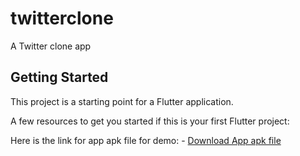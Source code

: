 # twitterclone

A Twitter clone app

## Getting Started

This project is a starting point for a Flutter application.

A few resources to get you started if this is your first Flutter project:

Here is the link for app apk file for demo: - [Download App apk file ](https://drive.google.com/file/d/1FDsTk1b9mpCnkF7R6m_lsTuZdPGfqOu-/view?usp=sharing)
